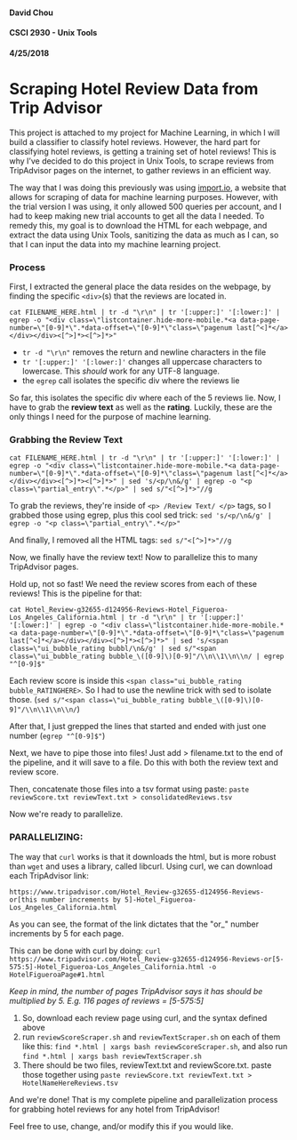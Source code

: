 #### David Chou
#### CSCI 2930 - Unix Tools
#### 4/25/2018

# Scraping Hotel Review Data from Trip Advisor

This project is attached to my project for Machine Learning, in which I will build a classifier to classify hotel reviews.  However, the hard part for classifying hotel reviews, is getting a training set of hotel reviews!  This is why I’ve decided to do this project in Unix Tools, to scrape reviews from TripAdvisor pages on the internet, to gather reviews in an efficient way.

The way that I was doing this previously was using [import.io](https://www.import.io/), a website that allows for scraping of data for machine learning purposes.  However, with the trial version I was using, it only allowed 500 queries per account, and I had to keep making new trial accounts to get all the data I needed.  To remedy this, my goal is to download the HTML for each webpage, and extract the data using Unix Tools, sanitizing the data as much as I can, so that I can input the data into my machine learning project.

### Process
First, I extracted the general place the data resides on the webpage, by finding the specific `<div>`(s) that the reviews are located in.

`cat FILENAME_HERE.html | tr -d "\r\n" | tr '[:upper:]' '[:lower:]' | egrep -o "<div class=\"listcontainer.hide-more-mobile.*<a data-page-number=\"[0-9]*\".*data-offset=\"[0-9]*\"class=\"pagenum last[^<]*</a></div></div><[^>]*><[^>]*>"`

- `tr -d "\r\n"` removes the return and newline characters in the file
- `tr '[:upper:]' '[:lower:]'` changes all uppercase characters to lowercase.  This *should* work for any UTF-8 language.
- the `egrep` call isolates the specific div where the reviews lie

So far, this isolates the specific div where each of the 5 reviews lie.  Now, I have to grab the **review text** as well as the **rating**.  Luckily, these are the only things I need for the purpose of machine learning.

### Grabbing the Review Text

`cat FILENAME_HERE.html | tr -d "\r\n" | tr '[:upper:]' '[:lower:]' | egrep -o "<div class=\"listcontainer.hide-more-mobile.*<a data-page-number=\"[0-9]*\".*data-offset=\"[0-9]*\"class=\"pagenum last[^<]*</a></div></div><[^>]*><[^>]*>" | sed 's/<p/\n&/g' | egrep -o "<p class=\"partial_entry\".*</p>" | sed s/"<[^>]*>"//g`

To grab the reviews, they're inside of `<p> /Review Text/ </p>` tags, so I grabbed those using egrep, plus this cool sed trick:
`sed 's/<p/\n&/g' | egrep -o "<p class=\"partial_entry\".*</p>"`

And finally, I removed all the HTML tags: `sed s/"<[^>]*>"//g`

Now, we finally have the review text!  Now to parallelize this to many TripAdvisor pages.

Hold up, not so fast!  We need the review scores from each of these reviews!  This is the pipeline for that:

 `cat Hotel_Review-g32655-d124956-Reviews-Hotel_Figueroa-Los_Angeles_California.html | tr -d "\r\n" | tr '[:upper:]' '[:lower:]' | egrep -o "<div class=\"listcontainer.hide-more-mobile.*<a data-page-number=\"[0-9]*\".*data-offset=\"[0-9]*\"class=\"pagenum last[^<]*</a></div></div><[^>]*><[^>]*>" | sed 's/<span class=\"ui_bubble_rating bubbl/\n&/g' | sed s/"<span class=\"ui_bubble_rating bubble_\([0-9]\)[0-9]"/\\n\\1\\n\\n/ | egrep "^[0-9]$"`
 
Each review score is inside this `<span class="ui_bubble_rating bubble_RATINGHERE>`.  So I had to use the newline trick with sed to isolate those. (`sed s/"<span class=\"ui_bubble_rating bubble_\([0-9]\)[0-9]"/\\n\\1\\n\\n/`)

After that, I just grepped the lines that started and ended with just one number (`egrep "^[0-9]$"`)

Next, we have to pipe those into files!  Just add > filename.txt to the end of the pipeline, and it will save to a file.  Do this with both the review text and review score.

Then, concatenate those files into a tsv format using paste:  `paste reviewScore.txt reviewText.txt > consolidatedReviews.tsv`

Now we're ready to parallelize.

### PARALLELIZING:

The way that `curl` works is that it downloads the html, but is more robust than `wget` and uses a library, called libcurl.  Using curl, we can download each TripAdvisor link:

`https://www.tripadvisor.com/Hotel_Review-g32655-d124956-Reviews-or[this number increments by 5]-Hotel_Figueroa-Los_Angeles_California.html`

As you can see, the format of the link dictates that the "or_" number increments by 5 for each page.

This can be done with curl by doing: `curl https://www.tripadvisor.com/Hotel_Review-g32655-d124956-Reviews-or[5-575:5]-Hotel_Figueroa-Los_Angeles_California.html -o HotelFigueroaPage#1.html`

*Keep in mind, the number of pages TripAdvisor says it has should be multiplied by 5.  E.g. 116 pages of reviews = [5-575:5]*

1. So, download each review page using curl, and the syntax defined above
2. run `reviewScoreScraper.sh` and `reviewTextScraper.sh` on each of them like this:
 `find *.html | xargs bash reviewScoreScraper.sh`, and also run `find *.html | xargs bash reviewTextScraper.sh`
3. There should be two files, reviewText.txt and reviewScore.txt. paste those together using `paste reviewScore.txt reviewText.txt > HotelNameHereReviews.tsv`


And we're done!  That is my complete pipeline and parallelization process for grabbing hotel reviews for any hotel from TripAdvisor!

Feel free to use, change, and/or modify this if you would like.
